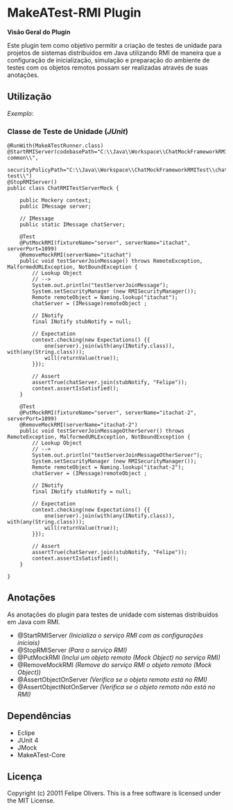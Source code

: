 ﻿MakeATest-RMI Plugin
====================
**Visão Geral do Plugin**

Este plugin tem como objetivo permitir a criação de testes de unidade para projetos de sistemas distribuídos em Java utilizando RMI de maneira que a configuração de inicialização, simulação e preparação do ambiente de testes com os objetos remotos possam ser realizadas através de suas anotações.

Utilização
----------

*Exemplo*:


### Classe de Teste de Unidade (*JUnit*)

	@RunWith(MakeATestRunner.class)
	@StartRMIServer(codebasePath="C:\\Java\\Workspace\\ChatMockFrameworkRMITest\\chat-common\\",
					securityPolicyPath="C:\\Java\\Workspace\\ChatMockFrameworkRMITest\\chat-test\\")
	@StopRMIServer()				
	public class ChatRMITestServerMock {
		
		public Mockery context;	
		public IMessage server;
		
		// IMessage
		public static IMessage chatServer;
			
	    @Test
	    @PutMockRMI(fixtureName="server", serverName="itachat", serverPort=1099)
	    @RemoveMockRMI(serverName="itachat")
		public void testServerJoinMessage() throws RemoteException, MalformedURLException, NotBoundException {
			// Lookup Object
			// -->	   
	    	System.out.println("testServerJoinMessage");
			System.setSecurityManager (new RMISecurityManager());
			Remote remoteObject = Naming.lookup("itachat");
			chatServer = (IMessage)remoteObject ;
	    	
	    	// INotify
	    	final INotify stubNotify = null;
	    	
	    	// Expectation
	        context.checking(new Expectations() {{
	        	one(server).join(with(any(INotify.class)), with(any(String.class)));
	        	will(returnValue(true));
	        }});
	               
	        // Assert
	        assertTrue(chatServer.join(stubNotify, "Felipe"));
	        context.assertIsSatisfied();
		}
	    
	    @Test
	    @PutMockRMI(fixtureName="server", serverName="itachat-2", serverPort=1099)
	    @RemoveMockRMI(serverName="itachat-2")
		public void testServerJoinMessageOtherServer() throws RemoteException, MalformedURLException, NotBoundException {
			// Lookup Object
			// -->
	    	System.out.println("testServerJoinMessageOtherServer");
			System.setSecurityManager (new RMISecurityManager());
			Remote remoteObject = Naming.lookup("itachat-2");
			chatServer = (IMessage)remoteObject ;
	    	
	    	// INotify
	    	final INotify stubNotify = null;
	    	
	    	// Expectation
	        context.checking(new Expectations() {{
	        	one(server).join(with(any(INotify.class)), with(any(String.class)));
	        	will(returnValue(true));
	        }});
	               
	        // Assert
	        assertTrue(chatServer.join(stubNotify, "Felipe"));
	        context.assertIsSatisfied();
		}
	    
	}


Anotações
---------

As anotações do plugin para testes de unidade com sistemas distribuídos em Java com RMI.


*   @StartRMIServer
*(Inicializa o serviço RMI com as configurações iniciais)*
*   @StopRMIServer
*(Para o serviço RMI)*
*   @PutMockRMI
*(Inclui um objeto remoto (Mock Object) no serviço RMI)*
*   @RemoveMockRMI
*(Remove do serviço RMI o objeto remoto (Mock Object))*
*   @AssertObjectOnServer
*(Verifica se o objeto remoto está no RMI)*
*   @AssertObjectNotOnServer
*(Verifica se o objeto remoto não está no RMI)*


Dependências
------------

*   Eclipe
*   JUnit 4
*   JMock
*   MakeATest-Core


Licença
-------

Copyright (c) 20011 Felipe Olivers. This is a free software is licensed under the MIT License.